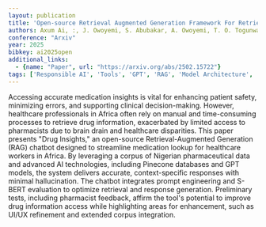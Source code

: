 ```yaml
---
layout: publication
title: 'Open-source Retrieval Augmented Generation Framework For Retrieving Accurate Medication Insights From Formularies For African Healthcare Workers'
authors: Axum Ai, :, J. Owoyemi, S. Abubakar, A. Owoyemi, T. O. Togunwa, F. C. Madubuko, S. Oyatoye, Z. Oyetolu, K. Akyea, A. O. Mohammed, A. Adebakin
conference: "Arxiv"
year: 2025
bibkey: ai2025open
additional_links:
  - {name: "Paper", url: "https://arxiv.org/abs/2502.15722"}
tags: ['Responsible AI', 'Tools', 'GPT', 'RAG', 'Model Architecture', 'Reinforcement Learning', 'BERT', 'Prompting']
---
```

Accessing accurate medication insights is vital for enhancing patient safety,
minimizing errors, and supporting clinical decision-making. However, healthcare
professionals in Africa often rely on manual and time-consuming processes to
retrieve drug information, exacerbated by limited access to pharmacists due to
brain drain and healthcare disparities. This paper presents "Drug Insights," an
open-source Retrieval-Augmented Generation (RAG) chatbot designed to streamline
medication lookup for healthcare workers in Africa. By leveraging a corpus of
Nigerian pharmaceutical data and advanced AI technologies, including Pinecone
databases and GPT models, the system delivers accurate, context-specific
responses with minimal hallucination. The chatbot integrates prompt engineering
and S-BERT evaluation to optimize retrieval and response generation.
Preliminary tests, including pharmacist feedback, affirm the tool's potential
to improve drug information access while highlighting areas for enhancement,
such as UI/UX refinement and extended corpus integration.
